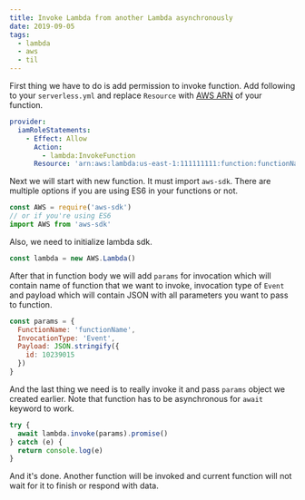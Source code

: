 ```yaml
---
title: Invoke Lambda from another Lambda asynchronously
date: 2019-09-05
tags:
  - lambda
  - aws
  - til
---
```


First thing we have to do is add permission to invoke function. Add following to your `serverless.yml` and replace `Resource` with [AWS ARN](https://docs.aws.amazon.com/general/latest/gr/aws-arns-and-namespaces.html) of your function.

```yml
provider:
  iamRoleStatements:
    - Effect: Allow
      Action:
        - lambda:InvokeFunction
      Resource: 'arn:aws:lambda:us-east-1:111111111:function:functionName'
```

Next we will start with new function. It must import `aws-sdk`. There are multiple options if you are using ES6 in your functions or not.

```js
const AWS = require('aws-sdk')
// or if you're using ES6
import AWS from 'aws-sdk'
```

Also, we need to initialize lambda sdk.

```js
const lambda = new AWS.Lambda()
```

After that in function body we will add `params` for invocation which will contain name of function that we want to invoke, invocation type of `Event` and payload which will contain JSON with all parameters you want to pass to function.

```js
const params = {
  FunctionName: 'functionName',
  InvocationType: 'Event',
  Payload: JSON.stringify({
    id: 10239015
  })
}
```

And the last thing we need is to really invoke it and pass `params` object we created earlier. Note that function has to be asynchronous for `await` keyword to work.

```js
try {
  await lambda.invoke(params).promise()
} catch (e) {
  return console.log(e)
}
```

And it's done. Another function will be invoked and current function will not wait for it to finish or respond with data.
